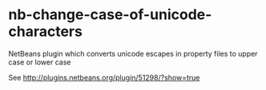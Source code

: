 nb-change-case-of-unicode-characters
====================================

NetBeans plugin which converts unicode escapes in property files to upper case or lower case

See http://plugins.netbeans.org/plugin/51298/?show=true
